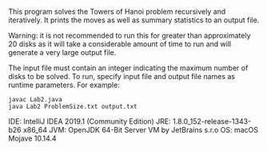 This program solves the Towers of Hanoi problem recursively and iteratively. It prints the moves as well as summary statistics to an output file.

Warning: it is not recommended to run this for greater than approximately 20 disks as it will take a considerable amount of time to run and will generate a very large output file.

The input file must contain an integer indicating the maximum number of disks to be solved. To run, specify input file and output file names as runtime parameters. For example:

```
javac Lab2.java
java Lab2 ProblemSize.txt output.txt
```

IDE: IntelliJ IDEA 2019.1 (Community Edition)
JRE: 1.8.0_152-release-1343-b26 x86_64
JVM: OpenJDK 64-Bit Server VM by JetBrains s.r.o
OS: macOS Mojave 10.14.4
